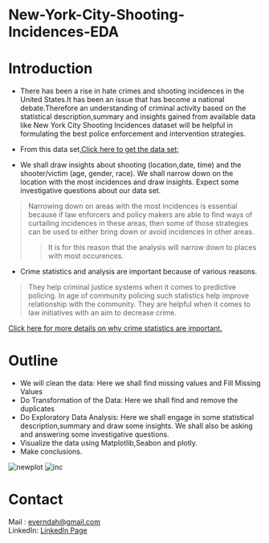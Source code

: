 # New-York-City-Shooting-Incidences-EDA

# Introduction

* There has been a rise in hate crimes and shooting incidences in the United States.It has been an issue that has become a national debate.Therefore an understanding of criminal activity based on the statistical description,summary and insights gained from available data like New York City Shooting Incidences dataset will be helpful in formulating the best police enforcement and intervention strategies.

* From this data set,[Click here to get the data set;](https://www.kaggle.com/thedataperson/nypd-shooting-incident-data-20062021/download)

* We shall draw insights about shooting (location,date, time) and the shooter/victim (age, gender, race).
We shall narrow down on the location with the most incidences and draw insights.
Expect some investigative questions about our data set.

> Narrowing down on areas with the most incidences is essential because if law enforcers and policy makers are able to find ways of curtailing incidences in these areas, then some of those strategies can be used to either bring down or avoid incidences in other areas.
>> It is for this reason that the analysis will narrow down to places with most occurences.

* Crime statistics and analysis are important because of various reasons.
> They help criminal justice systems when it comes to predictive policing.
> In age of community policing such statistics help improve relationship with the community.
> They are helpful when it comes to law initiatives with an aim to decrease crime.

[Click here for more details on why crime statistics are important.](https://www.waldenu.edu/online-bachelors-programs/bs-in-criminal-justice/resource/why-national-crime-statistics-are-important)

# Outline
* We will clean the data: Here we shall find missing values and Fill Missing Values
* Do Transformation of the Data: Here we shall find and remove the duplicates
* Do Exploratory Data Analysis: Here we shall engage in some statistical description,summary and draw some insights. We shall also be asking and answering some investigative questions.
* Visualize the data using Matplotlib,Seabon and plotly.
* Make conclusions.

![newplot](https://user-images.githubusercontent.com/66929420/131003649-c55727b5-a5ca-43ae-9582-74b466b1d6ed.png)
![inc](https://user-images.githubusercontent.com/66929420/131003677-9cb3d68a-25fb-4c51-bad2-1ab14f6793cd.png)


# Contact

Mail : everndah@gmail.com<br />
LinkedIn: [LinkedIn Page](https://www.linkedin.com/in/evanslango/)
